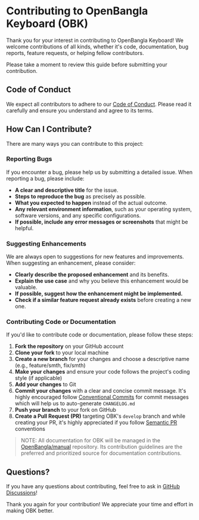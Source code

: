 # Contributing to OpenBangla Keyboard (OBK)

Thank you for your interest in contributing to OpenBangla Keyboard! We welcome contributions of all kinds, whether it's code, documentation, bug reports, feature requests, or helping fellow contributors.

Please take a moment to review this guide before submitting your contribution.

## Code of Conduct

We expect all contributors to adhere to our [Code of Conduct](CODE_OF_CONDUCT.md). Please read it carefully and ensure you understand and agree to its terms.

## How Can I Contribute?

There are many ways you can contribute to this project:

### Reporting Bugs

If you encounter a bug, please help us by submitting a detailed issue. When reporting a bug, please include:

- **A clear and descriptive title** for the issue.
- **Steps to reproduce the bug** as precisely as possible.
- **What you expected to happen** instead of the actual outcome.
- **Any relevant environment information**, such as your operating system, software versions, and any specific configurations.
- **If possible, include any error messages or screenshots** that might be helpful.

### Suggesting Enhancements

We are always open to suggestions for new features and improvements. When suggesting an enhancement, please consider:

- **Clearly describe the proposed enhancement** and its benefits.
- **Explain the use case** and why you believe this enhancement would be valuable.
- **If possible, suggest how the enhancement might be implemented.**
- **Check if a similar feature request already exists** before creating a new one.

### Contributing Code or Documentation

If you'd like to contribute code or documentation, please follow these steps:

1.  **Fork the repository** on your GitHub account
2.  **Clone your fork** to your local machine
3.  **Create a new branch** for your changes and choose a descriptive name (e.g., feature/smth, fix/smth)
4.  **Make your changes** and ensure your code follows the project's coding style (if applicable)
5.  **Add your changes** to Git
6.  **Commit your changes** with a clear and concise commit message. It's highly encouraged follow [Conventional Commits](https://www.conventionalcommits.org/en/v1.0.0/) for commit messages which will help us to auto-generate `CHANGELOG.md`
7.  **Push your branch** to your fork on GitHub
8.  **Create a Pull Request (PR)** targeting OBK's `develop` branch and while creating your PR, it's highly appreciated if you follow [Semantic PR](https://pulsar.apache.org/contribute/develop-semantic-title/) conventions

> NOTE: All documentation for OBK will be managed in the [OpenBangla/manual](https://github.com/OpenBangla/manual) repository. Its contribution guidelines are the preferred and prioritized source for documentation contributions.

## Questions?

If you have any questions about contributing, feel free to ask in [GitHub Discussions](https://github.com/OpenBangla/OpenBangla-Keyboard/discussions)!

Thank you again for your contribution! We appreciate your time and effort in making OBK better.
